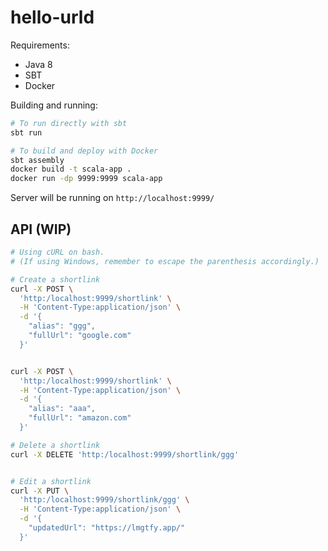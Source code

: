 # hello-urld

Requirements:
- Java 8 
- SBT 
- Docker

Building and running:

```sh
# To run directly with sbt
sbt run

# To build and deploy with Docker
sbt assembly
docker build -t scala-app .
docker run -dp 9999:9999 scala-app
```

Server will be running on `http://localhost:9999/`

## API (WIP)

```sh
# Using cURL on bash.
# (If using Windows, remember to escape the parenthesis accordingly.)

# Create a shortlink
curl -X POST \
  'http:/localhost:9999/shortlink' \
  -H 'Content-Type:application/json' \
  -d '{
    "alias": "ggg",
    "fullUrl": "google.com"
  }'


curl -X POST \
  'http:/localhost:9999/shortlink' \
  -H 'Content-Type:application/json' \
  -d '{
    "alias": "aaa",
    "fullUrl": "amazon.com"
  }'

# Delete a shortlink
curl -X DELETE 'http:/localhost:9999/shortlink/ggg'


# Edit a shortlink
curl -X PUT \
  'http:/localhost:9999/shortlink/ggg' \
  -H 'Content-Type:application/json' \
  -d '{
    "updatedUrl": "https://lmgtfy.app/"
  }'
```